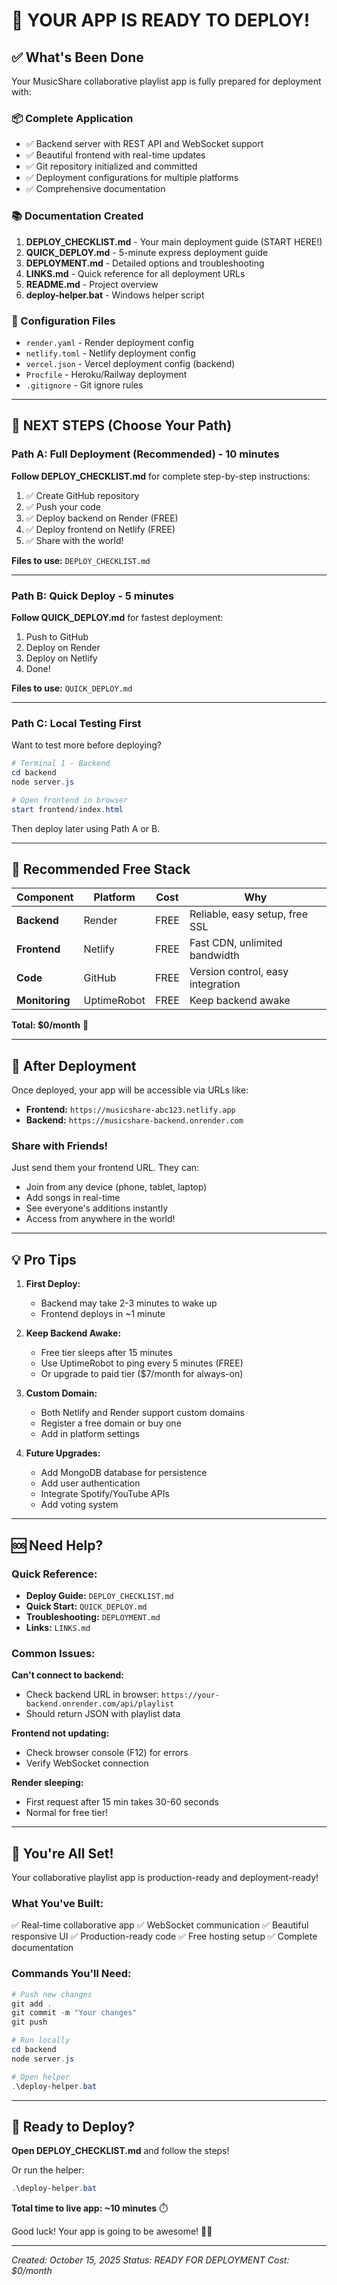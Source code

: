 # 🎉 YOUR APP IS READY TO DEPLOY!

## ✅ What's Been Done

Your MusicShare collaborative playlist app is fully prepared for deployment with:

### 📦 Complete Application
- ✅ Backend server with REST API and WebSocket support
- ✅ Beautiful frontend with real-time updates
- ✅ Git repository initialized and committed
- ✅ Deployment configurations for multiple platforms
- ✅ Comprehensive documentation

### 📚 Documentation Created
1. **DEPLOY_CHECKLIST.md** - Your main deployment guide (START HERE!)
2. **QUICK_DEPLOY.md** - 5-minute express deployment guide
3. **DEPLOYMENT.md** - Detailed options and troubleshooting
4. **LINKS.md** - Quick reference for all deployment URLs
5. **README.md** - Project overview
6. **deploy-helper.bat** - Windows helper script

### 🔧 Configuration Files
- `render.yaml` - Render deployment config
- `netlify.toml` - Netlify deployment config
- `vercel.json` - Vercel deployment config (backend)
- `Procfile` - Heroku/Railway deployment
- `.gitignore` - Git ignore rules

---

## 🚀 NEXT STEPS (Choose Your Path)

### Path A: Full Deployment (Recommended) - 10 minutes

**Follow DEPLOY_CHECKLIST.md** for complete step-by-step instructions:

1. ✅ Create GitHub repository
2. ✅ Push your code
3. ✅ Deploy backend on Render (FREE)
4. ✅ Deploy frontend on Netlify (FREE)
5. ✅ Share with the world!

**Files to use:** `DEPLOY_CHECKLIST.md`

---

### Path B: Quick Deploy - 5 minutes

**Follow QUICK_DEPLOY.md** for fastest deployment:

1. Push to GitHub
2. Deploy on Render
3. Deploy on Netlify
4. Done!

**Files to use:** `QUICK_DEPLOY.md`

---

### Path C: Local Testing First

Want to test more before deploying?

```powershell
# Terminal 1 - Backend
cd backend
node server.js

# Open frontend in browser
start frontend/index.html
```

Then deploy later using Path A or B.

---

## 🎯 Recommended Free Stack

| Component | Platform | Cost | Why |
|-----------|----------|------|-----|
| **Backend** | Render | FREE | Reliable, easy setup, free SSL |
| **Frontend** | Netlify | FREE | Fast CDN, unlimited bandwidth |
| **Code** | GitHub | FREE | Version control, easy integration |
| **Monitoring** | UptimeRobot | FREE | Keep backend awake |

**Total: $0/month** 🎉

---

## 📱 After Deployment

Once deployed, your app will be accessible via URLs like:

- **Frontend:** `https://musicshare-abc123.netlify.app`
- **Backend:** `https://musicshare-backend.onrender.com`

### Share with Friends!

Just send them your frontend URL. They can:
- Join from any device (phone, tablet, laptop)
- Add songs in real-time
- See everyone's additions instantly
- Access from anywhere in the world!

---

## 💡 Pro Tips

1. **First Deploy:**
   - Backend may take 2-3 minutes to wake up
   - Frontend deploys in ~1 minute

2. **Keep Backend Awake:**
   - Free tier sleeps after 15 minutes
   - Use UptimeRobot to ping every 5 minutes (FREE)
   - Or upgrade to paid tier ($7/month for always-on)

3. **Custom Domain:**
   - Both Netlify and Render support custom domains
   - Register a free domain or buy one
   - Add in platform settings

4. **Future Upgrades:**
   - Add MongoDB database for persistence
   - Add user authentication
   - Integrate Spotify/YouTube APIs
   - Add voting system

---

## 🆘 Need Help?

### Quick Reference:
- **Deploy Guide:** `DEPLOY_CHECKLIST.md`
- **Quick Start:** `QUICK_DEPLOY.md`
- **Troubleshooting:** `DEPLOYMENT.md`
- **Links:** `LINKS.md`

### Common Issues:

**Can't connect to backend:**
- Check backend URL in browser: `https://your-backend.onrender.com/api/playlist`
- Should return JSON with playlist data

**Frontend not updating:**
- Check browser console (F12) for errors
- Verify WebSocket connection

**Render sleeping:**
- First request after 15 min takes 30-60 seconds
- Normal for free tier!

---

## 🎊 You're All Set!

Your collaborative playlist app is production-ready and deployment-ready!

### What You've Built:
✅ Real-time collaborative app
✅ WebSocket communication
✅ Beautiful responsive UI
✅ Production-ready code
✅ Free hosting setup
✅ Complete documentation

### Commands You'll Need:

```powershell
# Push new changes
git add .
git commit -m "Your changes"
git push

# Run locally
cd backend
node server.js

# Open helper
.\deploy-helper.bat
```

---

## 🚀 Ready to Deploy?

**Open DEPLOY_CHECKLIST.md** and follow the steps!

Or run the helper:
```powershell
.\deploy-helper.bat
```

**Total time to live app: ~10 minutes** ⏱️

Good luck! Your app is going to be awesome! 🎵✨

---

*Created: October 15, 2025*
*Status: READY FOR DEPLOYMENT*
*Cost: $0/month*
